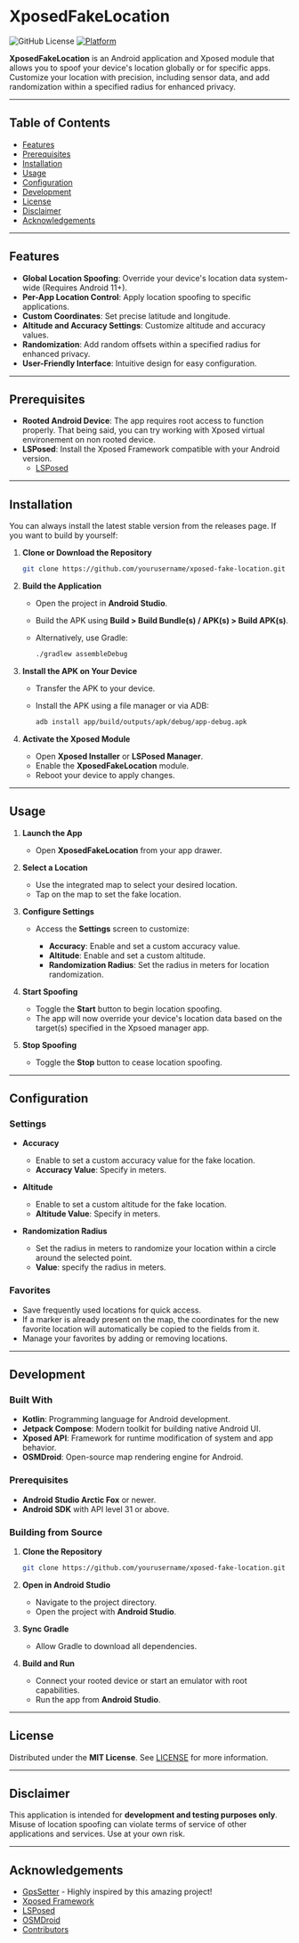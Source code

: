 # **XposedFakeLocation**

![GitHub License](https://img.shields.io/github/license/noobexon1/XposedFakeLocation)
[![Platform](https://img.shields.io/badge/platform-Android-green.svg)]()

**XposedFakeLocation** is an Android application and Xposed module that allows you to spoof your device's location globally or for specific apps. Customize your location with precision, including sensor data, and add randomization within a specified radius for enhanced privacy.

---

## **Table of Contents**

- [Features](#features)
- [Prerequisites](#prerequisites)
- [Installation](#installation)
- [Usage](#usage)
- [Configuration](#configuration)
- [Development](#development)
- [License](#license)
- [Disclaimer](#disclaimer)
- [Acknowledgements](#acknowledgements)

---

## **Features**

- **Global Location Spoofing**: Override your device's location data system-wide (Requires Android 11+).
- **Per-App Location Control**: Apply location spoofing to specific applications.
- **Custom Coordinates**: Set precise latitude and longitude.
- **Altitude and Accuracy Settings**: Customize altitude and accuracy values.
- **Randomization**: Add random offsets within a specified radius for enhanced privacy.
- **User-Friendly Interface**: Intuitive design for easy configuration.

---

## **Prerequisites**

- **Rooted Android Device**: The app requires root access to function properly. That being said, you can try working with Xposed virtual environement on non rooted device.
- **LSPosed**: Install the Xposed Framework compatible with your Android version.
  - [LSPosed](https://github.com/LSPosed/LSPosed)

---

## **Installation**

You can always install the latest stable version from the releases page. If you want to build by yourself:

1. **Clone or Download the Repository**

   ```bash
   git clone https://github.com/yourusername/xposed-fake-location.git
   ```

2. **Build the Application**

   - Open the project in **Android Studio**.
   - Build the APK using **Build > Build Bundle(s) / APK(s) > Build APK(s)**.
   - Alternatively, use Gradle:

     ```bash
     ./gradlew assembleDebug
     ```

3. **Install the APK on Your Device**

   - Transfer the APK to your device.
   - Install the APK using a file manager or via ADB:

     ```bash
     adb install app/build/outputs/apk/debug/app-debug.apk
     ```

4. **Activate the Xposed Module**

   - Open **Xposed Installer** or **LSPosed Manager**.
   - Enable the **XposedFakeLocation** module.
   - Reboot your device to apply changes.

---

## **Usage**

1. **Launch the App**

   - Open **XposedFakeLocation** from your app drawer.

2. **Select a Location**

   - Use the integrated map to select your desired location.
   - Tap on the map to set the fake location.

3. **Configure Settings**

   - Access the **Settings** screen to customize:

     - **Accuracy**: Enable and set a custom accuracy value.
     - **Altitude**: Enable and set a custom altitude.
     - **Randomization Radius**: Set the radius in meters for location randomization.

4. **Start Spoofing**

   - Toggle the **Start** button to begin location spoofing.
   - The app will now override your device's location data based on the target(s) specified in the Xpsoed manager app.

5. **Stop Spoofing**

   - Toggle the **Stop** button to cease location spoofing.

---

## **Configuration**

### **Settings**

- **Accuracy**

  - Enable to set a custom accuracy value for the fake location.
  - **Accuracy Value**: Specify in meters.

- **Altitude**

  - Enable to set a custom altitude for the fake location.
  - **Altitude Value**: Specify in meters.

- **Randomization Radius**

  - Set the radius in meters to randomize your location within a circle around the selected point.
  - **Value**: specify the radius in meters.

### **Favorites**

- Save frequently used locations for quick access.
- If a marker is already present on the map, the coordinates for the new favorite location will automatically be copied to the fields from it.
- Manage your favorites by adding or removing locations.

---

## **Development**

### **Built With**

- **Kotlin**: Programming language for Android development.
- **Jetpack Compose**: Modern toolkit for building native Android UI.
- **Xposed API**: Framework for runtime modification of system and app behavior.
- **OSMDroid**: Open-source map rendering engine for Android.

### **Prerequisites**

- **Android Studio Arctic Fox** or newer.
- **Android SDK** with API level 31 or above.

### **Building from Source**

1. **Clone the Repository**

   ```bash
   git clone https://github.com/yourusername/xposed-fake-location.git
   ```

2. **Open in Android Studio**

   - Navigate to the project directory.
   - Open the project with **Android Studio**.

3. **Sync Gradle**

   - Allow Gradle to download all dependencies.

4. **Build and Run**

   - Connect your rooted device or start an emulator with root capabilities.
   - Run the app from **Android Studio**.

---

## **License**

Distributed under the **MIT License**. See [LICENSE](LICENSE) for more information.

---

## **Disclaimer**

This application is intended for **development and testing purposes only**. Misuse of location spoofing can violate terms of service of other applications and services. Use at your own risk.

---

## **Acknowledgements**

- [GpsSetter](https://github.com/Android1500/GpsSetter) - Highly inspired by this amazing project!
- [Xposed Framework](https://repo.xposed.info/) 
- [LSPosed](https://github.com/LSPosed/LSPosed)
- [OSMDroid](https://github.com/osmdroid/osmdroid) 
- [Contributors](https://github.com/yourusername/xposed-fake-location/graphs/contributors)


